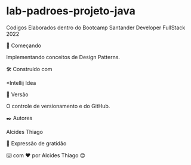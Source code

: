 # lab-padroes-projeto-java

Codigos Elaborados dentro do Bootcamp Santander Developer FullStack 2022

🚀 Começando

Implementando conceitos de Design Patterns.

🛠️ Construído com

*Intellij Idea

📌 Versão

O controle de versionamento e do GitHub.

✒️ Autores

Alcides Thiago

🎁 Expressão de gratidão

⌨️ com ❤️ por Alcides Thiago 😊
